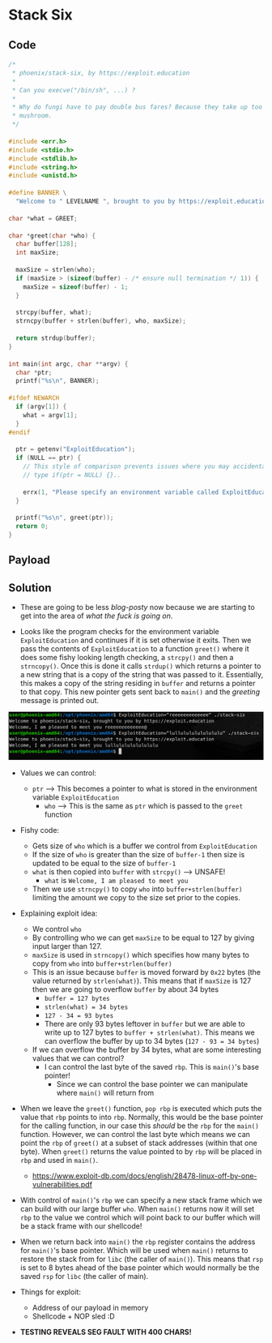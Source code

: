 # Stack Six

## Code

```c
/*
 * phoenix/stack-six, by https://exploit.education
 *
 * Can you execve("/bin/sh", ...) ?
 *
 * Why do fungi have to pay double bus fares? Because they take up too
 * mushroom.
 */

#include <err.h>
#include <stdio.h>
#include <stdlib.h>
#include <string.h>
#include <unistd.h>

#define BANNER \
  "Welcome to " LEVELNAME ", brought to you by https://exploit.education"

char *what = GREET;

char *greet(char *who) {
  char buffer[128];
  int maxSize;

  maxSize = strlen(who);
  if (maxSize > (sizeof(buffer) - /* ensure null termination */ 1)) {
    maxSize = sizeof(buffer) - 1;
  }

  strcpy(buffer, what);
  strncpy(buffer + strlen(buffer), who, maxSize);

  return strdup(buffer);
}

int main(int argc, char **argv) {
  char *ptr;
  printf("%s\n", BANNER);

#ifdef NEWARCH
  if (argv[1]) {
    what = argv[1];
  }
#endif

  ptr = getenv("ExploitEducation");
  if (NULL == ptr) {
    // This style of comparison prevents issues where you may accidentally
    // type if(ptr = NULL) {}..

    errx(1, "Please specify an environment variable called ExploitEducation");
  }

  printf("%s\n", greet(ptr));
  return 0;
}
```

## Payload

## Solution

- These are going to be less _blog-posty_ now because we are starting to get into the area of _what the fuck is going on_.

- Looks like the program checks for the environment variable `ExploitEducation` and continues if it is set otherwise it exits. Then we pass the contents of `ExploitEducation` to a function `greet()` where it does some fishy looking length checking, a `strcpy()` and then a `strncopy()`. Once this is done it calls `strdup()` which returns a pointer to a new string that is a copy of the string that was passed to it. Essentially, this makes a copy of the string residing in `buffer` and returns a pointer to that copy. This new pointer gets sent back to `main()` and the _greeting_ message is printed out.

![](Pasted%20image%2020210331171704.png)

- Values we can control:
	- `ptr` --> This becomes a pointer to what is stored in the environment variable `ExploitEducation`
		- `who` --> This is the same as `ptr` which is passed to the `greet` function

- Fishy code:
	- Gets size of `who` which is a buffer we control from `ExploitEducation`
	- If the size of `who` is greater than the size of `buffer-1` then size is updated to be equal to the size of  `buffer-1`
	- `what` is then copied into `buffer` with `strcpy()` --> UNSAFE!
		- `what` is `Welcome, I am pleased to meet you `
	- Then we use `strncpy()` to copy `who` into `buffer+strlen(buffer)` limiting the amount we copy to the size set prior to the copies.


- Explaining exploit idea: 
	- We control `who`
	- By controlling who we can get `maxSize` to be equal to 127 by giving input larger than 127.
	- `maxSize` is used in `strncopy()` which specifies how many bytes to copy from `who` into `buffer+strlen(buffer)`
	- This is an issue because `buffer` is moved forward by `0x22` bytes (the value returned by `strlen(what)`). This means that if `maxSize` is 127 then we are going to overflow `buffer` by about 34 bytes 
		- `buffer = 127 bytes`
		- `strlen(what) = 34 bytes`
		- `127 - 34 = 93 bytes`
		- There are only 93 bytes leftover in `buffer` but we are able to write up to 127 bytes to `buffer + strlen(what)`. This means we can overflow the buffer by up to 34 bytes (`127 - 93 = 34 bytes`)
	- If we can overflow the buffer by 34 bytes, what are some interesting values that we can control?
		- I can control the last byte of the saved `rbp`. This is `main()`'s base pointer!
			- Since we can control the base pointer we can manipulate where `main()` will return from

- When we leave the `greet()` function, `pop rbp` is executed which puts the value that `rbp` points to into `rbp`. Normally, this would be the base pointer for the calling function, in our case this _should_ be the `rbp` for the `main()` function. However, we can control the last byte which means we can point the `rbp` of `greet()` at a subset of stack addresses (within that one byte). When `greet()` returns the value pointed to by `rbp` will be placed in `rbp` and used in `main()`. 
	- https://www.exploit-db.com/docs/english/28478-linux-off-by-one-vulnerabilities.pdf

- With control of `main()`'s `rbp` we can specify a new stack frame which we can build with our large buffer `who`. When `main()` returns now it will set `rbp` to the value we control which will point back to our buffer which will be a stack frame with our shellcode! 

- When we return back into `main()` the `rbp` register contains the address for `main()`'s base pointer. Which will be used when `main()` returns to restore the stack from for `libc` (the caller of `main()`). This means that `rsp` is set to 8 bytes ahead of the base pointer which would normally be the saved `rsp` for `libc` (the caller of main).

- Things for exploit:
	- Address of our payload in memory
	- Shellcode + NOP sled :D

- **TESTING REVEALS SEG FAULT WITH 400 CHARS!**



